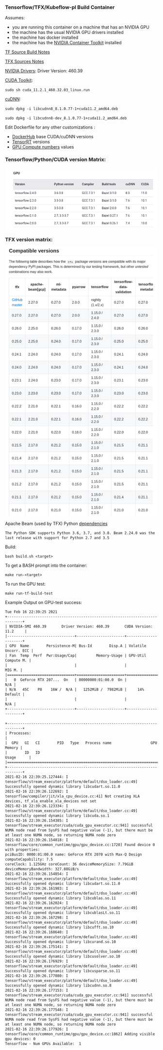 ### Tensorflow/TFX/Kubeflow-pl Build Container

Assumes:
- you are running this container on a machine that has an NVIDIA GPU
- the machine has the usual NVIDIA GPU drivers installed
- the machine has docker installed
- the machine has the [NVIDIA Container Toolkit](https://github.com/NVIDIA/nvidia-docker) installed

[TF Source Build Notes](https://www.tensorflow.org/install/source#build_the_package)

[TFX Sources Notes](https://github.com/tensorflow/tfx)

[NVIDIA Drivers](https://www.nvidia.com/en-us/drivers/unix/): Driver Version: 460.39

[CUDA Toolkit](https://developer.nvidia.com/cuda-toolkit): 

`sudo sh cuda_11.2.1_460.32.03_linux.run`

[cuDNN](https://developer.nvidia.com/rdp/cudnn-download):

`sudo dpkg -i libcudnn8_8.1.0.77-1+cuda11.2_amd64.deb`

`sudo dpkg -i libcudnn8-dev_8.1.0.77-1+cuda11.2_amd64.deb`

Edit Dockerfile for any other customizations :
- [DockerHub](https://hub.docker.com/r/nvidia/cuda/) base CUDA/cuDNN versions
- [TensorRT](https://developer.nvidia.com/nvidia-tensorrt-download) versions
- [GPU Compute numbers](https://developer.nvidia.com/cuda-gpus#compute) values

### Tensorflow/Python/CUDA version Matrix:

![](tf-versions.png)

### TFX version matrix:

![](tfx-versions.png)

Apache Beam (used by TFX) Python [dependencies](https://beam.apache.org/get-started/quickstart-py/#create-and-activate-a-virtual-environment)

	The Python SDK supports Python 3.6, 3.7, and 3.8. Beam 2.24.0 was the last release with support for Python 2.7 and 3.5


Build:

	bash build.sh <target>
	
To get a BASH prompt into the container:

	make run-<target>
	
To run the GPU test:

	make run-tf-build-test
	

Example Output on GPU-test success:

	Tue Feb 16 22:39:25 2021       
	+-----------------------------------------------------------------------------+
	| NVIDIA-SMI 460.39       Driver Version: 460.39       CUDA Version: 11.2     |
	|-------------------------------+----------------------+----------------------+
	| GPU  Name        Persistence-M| Bus-Id        Disp.A | Volatile Uncorr. ECC |
	| Fan  Temp  Perf  Pwr:Usage/Cap|         Memory-Usage | GPU-Util  Compute M. |
	|                               |                      |               MIG M. |
	|===============================+======================+======================|
	|   0  GeForce RTX 207...  On   | 00000000:01:00.0  On |                  N/A |
	| N/A   45C    P8    16W /  N/A |   1252MiB /  7982MiB |     14%      Default |
	|                               |                      |                  N/A |
	+-------------------------------+----------------------+----------------------+
																				   
	+-----------------------------------------------------------------------------+
	| Processes:                                                                  |
	|  GPU   GI   CI        PID   Type   Process name                  GPU Memory |
	|        ID   ID                                                   Usage      |
	|=============================================================================|
	+-----------------------------------------------------------------------------+
	2021-02-16 22:39:25.127444: I tensorflow/stream_executor/platform/default/dso_loader.cc:49] Successfully opened dynamic library libcudart.so.11.0
	2021-02-16 22:39:26.122692: I tensorflow/compiler/jit/xla_cpu_device.cc:41] Not creating XLA devices, tf_xla_enable_xla_devices not set
	2021-02-16 22:39:26.123334: I tensorflow/stream_executor/platform/default/dso_loader.cc:49] Successfully opened dynamic library libcuda.so.1
	2021-02-16 22:39:26.154385: I tensorflow/stream_executor/cuda/cuda_gpu_executor.cc:941] successful NUMA node read from SysFS had negative value (-1), but there must be at least one NUMA node, so returning NUMA node zero
	2021-02-16 22:39:26.154818: I tensorflow/core/common_runtime/gpu/gpu_device.cc:1720] Found device 0 with properties: 
	pciBusID: 0000:01:00.0 name: GeForce RTX 2070 with Max-Q Design computeCapability: 7.5
	coreClock: 1.125GHz coreCount: 36 deviceMemorySize: 7.79GiB deviceMemoryBandwidth: 327.88GiB/s
	2021-02-16 22:39:26.154854: I tensorflow/stream_executor/platform/default/dso_loader.cc:49] Successfully opened dynamic library libcudart.so.11.0
	2021-02-16 22:39:26.161983: I tensorflow/stream_executor/platform/default/dso_loader.cc:49] Successfully opened dynamic library libcublas.so.11
	2021-02-16 22:39:26.162024: I tensorflow/stream_executor/platform/default/dso_loader.cc:49] Successfully opened dynamic library libcublasLt.so.11
	2021-02-16 22:39:26.167298: I tensorflow/stream_executor/platform/default/dso_loader.cc:49] Successfully opened dynamic library libcufft.so.10
	2021-02-16 22:39:26.168640: I tensorflow/stream_executor/platform/default/dso_loader.cc:49] Successfully opened dynamic library libcurand.so.10
	2021-02-16 22:39:26.175141: I tensorflow/stream_executor/platform/default/dso_loader.cc:49] Successfully opened dynamic library libcusolver.so.10
	2021-02-16 22:39:26.176929: I tensorflow/stream_executor/platform/default/dso_loader.cc:49] Successfully opened dynamic library libcusparse.so.11
	2021-02-16 22:39:26.177080: I tensorflow/stream_executor/platform/default/dso_loader.cc:49] Successfully opened dynamic library libcudnn.so.8
	2021-02-16 22:39:26.177153: I tensorflow/stream_executor/cuda/cuda_gpu_executor.cc:941] successful NUMA node read from SysFS had negative value (-1), but there must be at least one NUMA node, so returning NUMA node zero
	2021-02-16 22:39:26.177548: I tensorflow/stream_executor/cuda/cuda_gpu_executor.cc:941] successful NUMA node read from SysFS had negative value (-1), but there must be at least one NUMA node, so returning NUMA node zero
	2021-02-16 22:39:26.177926: I tensorflow/core/common_runtime/gpu/gpu_device.cc:1862] Adding visible gpu devices: 0
	Tensorflow - Num GPUs Available:  1

